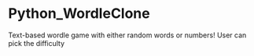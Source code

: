 # Python_WordleClone
Text-based wordle game with either random words or numbers! User can pick the difficulty
